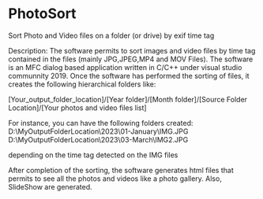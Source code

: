 # PhotoSort
Sort Photo and Video files on a folder (or drive) by exif time tag


Description: The software permits to sort images and video files by time tag contained in the files (mainly JPG,JPEG,MP4 and MOV Files). The software is an MFC dialog based application written in C/C++ under visual studio communnity 2019. Once the software has performed the sorting of files, it creates the following hierarchical folders like:

[Your_output_folder_location]/[Year folder]/[Month folder]/[Source Folder Location]/[Your photos and video files list]

For instance, you can have the following folders created: D:\MyOutputFolderLocation\2023\01-January\IMG.JPG D:\MyOutputFolderLocation\2023\03-March\IMG2.JPG

depending on the time tag detected on the IMG files

After completion of the sorting, the software generates html files that permits to see all the photos and videos like a photo gallery. Also, SlideShow are generated.
